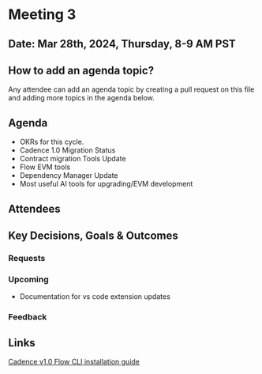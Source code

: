 # Meeting 3

## Date: Mar 28th, 2024, Thursday, 8-9 AM PST

## How to add an agenda topic?
Any attendee can add an agenda topic by creating a pull request on this file and adding more topics in the agenda below.

## Agenda
* OKRs for this cycle.
* Cadence 1.0 Migration Status
* Contract migration Tools Update
* Flow EVM tools
* Dependency Manager Update
* Most useful AI tools for upgrading/EVM development
  
## Attendees 

## Key Decisions, Goals & Outcomes 
### Requests

### Upcoming
* Documentation for vs code extension updates

### Feedback

## Links
[Cadence v1.0 Flow CLI installation guide](https://cadence-lang.org/docs/cadence_migration_guide/)
